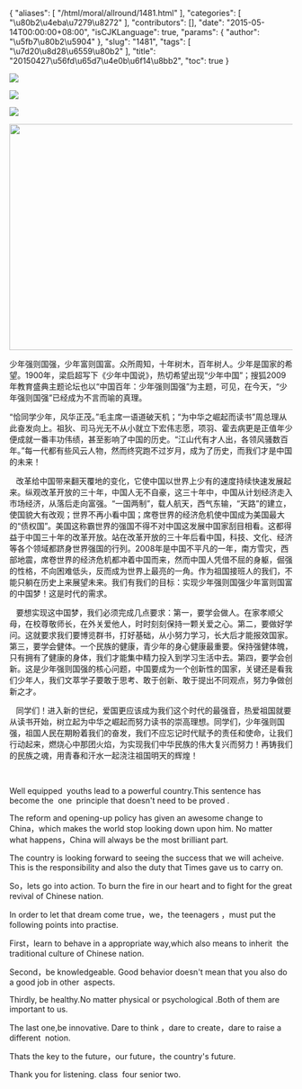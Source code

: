{
    "aliases": [
        "/html/moral/allround/1481.html"
    ],
    "categories": [
        "\u80b2\u4eba\u7279\u8272"
    ],
    "contributors": [],
    "date": "2015-05-14T00:00:00+08:00",
    "isCJKLanguage": true,
    "params": {
        "author": "\u5fb7\u80b2\u5904"
    },
    "slug": "1481",
    "tags": [
        "\u7d20\u8d28\u6559\u80b2"
    ],
    "title": "20150427\u56fd\u65d7\u4e0b\u6f14\u8bb2",
    "toc": true
}


<img
    src="http://www.tfls.cn/images/150514/6-150514104213949.JPG"
    style="display:block;margin-left:auto;margin-right:auto;"
    decoding="async"
    fetchpriority="auto"
    loading="lazy"
/>




  






<img
    src="http://www.tfls.cn/images/150514/6-150514104214W6.JPG"
    style="display:block;margin-left:auto;margin-right:auto;"
    decoding="async"
    fetchpriority="auto"
    loading="lazy"
/>




  






<img
    src="http://www.tfls.cn/images/150514/6-150514104214335.JPG"
    style="display:block;margin-left:auto;margin-right:auto;"
    decoding="async"
    fetchpriority="auto"
    loading="lazy"
/>




  






<img
    src="https://cdn.tfls.online/mirror/full/0487af01a7f2444798ae4cbbd84a35af7b623d14.jpg"
    style="display:block;margin-left:auto;margin-right:auto;"
    decoding="async"
    fetchpriority="auto"
    loading="lazy"
    height="402"
    width="600"
/>




  





少年强则国强，少年富则国富。众所周知，十年树木，百年树人。少年是国家的希望。1900年，梁启超写下《少年中国说》，热切希望出现“少年中国”；搜狐2009年教育盛典主题论坛也以“中国百年：少年强则国强”为主题，可见，在今天，“少年强则国强”已经成为不言而喻的真理。




“恰同学少年，风华正茂。”毛主席一语道破天机；“为中华之崛起而读书”周总理从此奋发向上。祖狄、司马光无不从小就立下宏伟志愿，项羽、霍去病更是正值年少便成就一番丰功伟绩，甚至影响了中国的历史。“江山代有才人出，各领风骚数百年。”每一代都有些风云人物，然而终究跑不过岁月，成为了历史，而我们才是中国的未来！




   改革给中国带来翻天覆地的变化，它使中国以世界上少有的速度持续快速发展起来。纵观改革开放的三十年，中国人无不自豪，这三十年中，中国从计划经济走入市场经济，从落后走向富强。“一国两制”，载人航天，西气东输，“天路”的建立，使国貌大有改观；世界不再小看中国；席卷世界的经济危机使中国成为美国最大的“债权国”。美国这称霸世界的强国不得不对中国这发展中国家刮目相看。这都得益于中国三十年的改革开放。站在改革开放的三十年后看中国，科技、文化、经济等各个领域都跻身世界强国的行列。2008年是中国不平凡的一年，南方雪灾，西部地震，席卷世界的经济危机都冲着中国而来，然而中国人凭借不屈的身躯，倔强的性格，不向困难低头，反而成为世界上最亮的一角。作为祖国接班人的我们，不能只躺在历史上来展望未来。我们有我们的目标：实现少年强则国强少年富则国富的中国梦！这是时代的需求。




   要想实现这中国梦，我们必须完成几点要求：第一，要学会做人。在家孝顺父母，在校尊敬师长，在外关爱他人，时时刻刻保持一颗关爱之心。第二，要做好学问。这就要求我们要博览群书，打好基础，从小努力学习，长大后才能报效国家。第三，要学会健体。一个民族的健康，青少年的身心健康最重要。保持强健体魄，只有拥有了健康的身体，我们才能集中精力投入到学习生活中去。第四，要学会创新。这是少年强则国强的核心问题，中国要成为一个创新性的国家，关键还是看我们少年人，我们文萃学子要敢于思考、敢于创新、敢于提出不同观点，努力争做创新之才。




   同学们！进入新的世纪，爱国更应该成为我们这个时代的最强音，热爱祖国就要从读书开始，树立起为中华之崛起而努力读书的崇高理想。同学们，少年强则国强，祖国人民在期盼着我们的奋发，我们不应忘记时代赋予的责任和使命，让我们行动起来，燃烧心中那团火焰，为实现我们中华民族的伟大复兴而努力！再铸我们的民族之魂，用青春和汗水一起浇注祖国明天的辉煌！




 




  





 




Well equipped  youths lead to a powerful country.This
sentence has become the  one  principle that doesn't need to be proved . 




The reform and
opening-up policy has given an awesome change to China，which
makes the world stop looking down upon him. No matter what happens，China
will always be the most brilliant part.




The country is
looking forward to seeing the success that we will acheive. This is the
responsibility and also the duty that Times gave us to carry on. 




So，lets
go into action. To burn the fire in our heart and to fight for the great revival
of Chinese nation.




In order to let
that dream come true，we，the teenagers ，must
put the following points into practise.




First，learn
to behave in a appropriate way,which also means to inherit  the 
traditional culture of Chinese nation. 




Second，be
knowledgeable. Good behavior doesn't mean that you also do a good job in
other  aspects.




Thirdly, be
healthy.No matter physical or psychological .Both of them are important to us.




The last one,be
innovative. Dare to think ，dare to create，dare
to raise a different  notion. 




Thats the key to
the future，our future，the country's future.




Thank you for
listening. class  four senior two.



  


  








